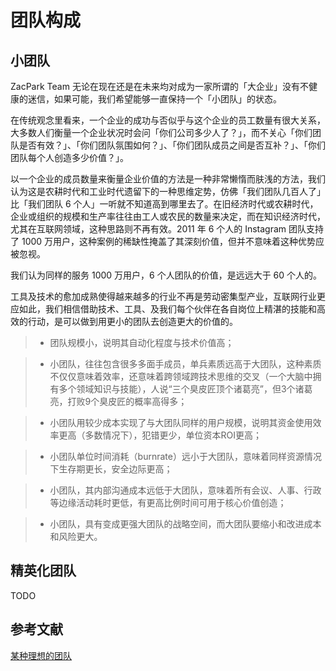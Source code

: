 # 团队构成

## 小团队

ZacPark Team 无论在现在还是在未来均对成为一家所谓的「大企业」没有不健康的迷信，如果可能，我们希望能够一直保持一个「小团队」的状态。

在传统观念里看来，一个企业的成功与否似乎与这个企业的员工数量有很大关系，大多数人们衡量一个企业状况时会问「你们公司多少人了？」，而不关心「你们团队是否有效？」、「你们团队氛围如何？」、「你们团队成员之间是否互补？」、「你们团队每个人创造多少价值？」。

以一个企业的成员数量来衡量企业价值的方法是一种非常懒惰而肤浅的方法，我们认为这是农耕时代和工业时代遗留下的一种思维定势，仿佛「我们团队几百人了」比「我们团队 6 个人」一听就不知道高到哪里去了。在旧经济时代或农耕时代，企业或组织的规模和生产率往往由工人或农民的数量来决定，而在知识经济时代，尤其在互联网领域，这种思路则不再有效。2011 年 6 个人的 Instagram 团队支持了 1000 万用户，这种案例的稀缺性掩盖了其深刻价值，但并不意味着这种优势应被忽视。

我们认为同样的服务 1000 万用户，6 个人团队的价值，是远远大于 60 个人的。

工具及技术的愈加成熟使得越来越多的行业不再是劳动密集型产业，互联网行业更应如此，我们相信借助技术、工具、及我们每个伙伴在各自岗位上精湛的技能和高效的行动，是可以做到用更小的团队去创造更大的价值的。

> - 团队规模小，说明其自动化程度与技术价值高；

> - 小团队，往往包含很多多面手成员，单兵素质远高于大团队，这种素质不仅仅意味着效率，还意味着跨领域跨技术思维的交叉（一个大脑中拥有多个领域知识与技能），人说“三个臭皮匠顶个诸葛亮”，但3个诸葛亮，打败9个臭皮匠的概率高得多；

> - 小团队用较少成本实现了与大团队同样的用户规模，说明其资金使用效率更高（多数情况下），犯错更少，单位资本ROI更高；

> - 小团队单位时间消耗（burnrate）远小于大团队，意味着同样资源情况下生存期更长，安全边际更高；

> - 小团队，其内部沟通成本远低于大团队，意味着所有会议、人事、行政等边缘活动耗时更低，有更高比例时间可用于核心价值创造；

> - 小团队，具有变成更强大团队的战略空间，而大团队要缩小和改进成本和风险更大。

## 精英化团队

TODO

## 参考文献

[某种理想的团队](https://zhuanlan.zhihu.com/p/19968752)
